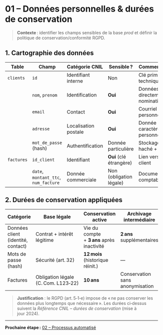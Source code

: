 # 01 – Données personnelles & durées de conservation

> **Contexte** : identifier les champs sensibles de la base *prod* et définir la politique de conservation/conformité RGPD.

## 1. Cartographie des données

| Table      | Champ                                | Catégorie CNIL       | Sensible ?              | Commentaire                     |
| ---------- | ------------------------------------ | -------------------- | ----------------------- | ------------------------------- |
| `clients`  | `id`                                 | Identifiant interne  | Non                     | Clé primaire technique          |
|            | `nom`, `prenom`                      | Identification       | **Oui**                 | Données directement nominatives |
|            | `email`                              | Contact              | **Oui**                 | Courriel personnel/pro          |
|            | `adresse`                            | Localisation postale | **Oui**                 | Donnée à caractère personnel    |
|            | `mot_de_passe` (hash)                | Authentification     | Donnée particulière     | Stockage haché + salt           |
| `factures` | `id_client`                          | Identifiant          | **Oui** (clé étrangère) | Lien vers client                |
|            | `date`, `montant_ttc`, `num_facture` | Donnée commerciale   | Non (obligation légale) | Documents comptables            |

## 2. Durées de conservation appliquées

| Catégorie                          | Base légale                         | Conservation active                        | Archivage intermédiaire         | Suppression / anonymisation |
| ---------------------------------- | ----------------------------------- | ------------------------------------------ | ------------------------------- | --------------------------- |
| Données client (identité, contact) | Contrat + intérêt légitime          | Vie du compte + **3 ans** après inactivité | **2 ans** supplémentaires       | Anonymisation irréversible  |
| Mots de passe (hash)               | Sécurité (art. 32)                  | **12 mois** (historique réinit.)           | —                               | Suppression                 |
| Factures                           | Obligation légale (C. Com. L123‑22) | **10 ans**                                 | Conservation sans anonymisation | —                           |

> **Justification** : le RGPD (art. 5‑1‑e) impose de « ne pas conserver les données plus longtemps que nécessaire ».
> Les durées ci‑dessus suivent la *Référence CNIL – durées de conservation* (mise à jour 2024).

---

**Prochaine étape :** [02 – Processus automatisé](./02-processus-rgpd.md)

